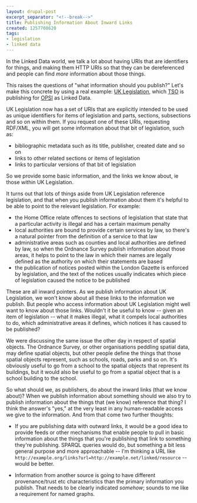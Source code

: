```yaml
---
layout: drupal-post
excerpt_separator: "<!--break-->"
title: Publishing Information About Inward Links
created: 1257708620
tags:
- legislation
- linked data
---
```

In the Linked Data world, we talk a lot about having URIs that are identifiers for things, and making them HTTP URIs so that they can be dereferenced and people can find *more* information about those things.

This raises the questions of "what information should you publish?" Let's make this concrete by using a real example: [UK Legislation](http://www.opsi.gov.uk/legislation-api/), which 
[TSO](http://www.tso.co.uk/) is publishing for [OPSI](http://www.opsi.gov.uk/) as Linked Data.

UK Legislation now has a set of URIs that are explicitly intended to be used as unique identifiers for items of legislation and parts, sections, subsections and so on within them. If you request one of these URIs, requesting RDF/XML, you will get some information about that bit of legislation, such as:

  * bibliographic metadata such as its title, publisher, created date and so on
  * links to other related sections or items of legislation
  * links to particular versions of that bit of legislation

So we provide some basic information, and the links we know about, ie those within UK Legislation.

It turns out that lots of things aside from UK Legislation reference legislation, and that when you publish information about them it's helpful to be able to point to the relevant legislation. For example:

  * the Home Office relate offences to sections of legislation that state that a particular activity is illegal and has a certain maximum penalty
  * local authorities are bound to provide certain services by law, so there's a natural pointer from the definition of a service to that law
  * administrative areas such as counties and local authorities are defined by law, so when the Ordnance Survey publish information about those areas, it helps to point to the law in which their names are legally defined as the authority on which their statements are based
  * the publication of notices posted within the London Gazette is enforced by legislation, and the text of the notices usually indicates which piece of legislation caused the notice to be published
  
These are all inward pointers. As we publish information about UK Legislation, we won't know about all these links to the information we publish. But people who access information about UK Legislation might well want to know about those links. Wouldn't it be useful to know -- given an item of legislation -- what it makes illegal, what it compels local authorities to do, which administrative areas it defines, which notices it has caused to be published?

We were discussing the same issue the other day in respect of spatial objects. The Ordnance Survey, or other organisations peddling spatial data, may define spatial objects, but other people define the things that those spatial objects represent, such as schools, roads, parks and so on. It's obviously useful to go from a school to the spatial objects that represent its buildings, but it would also be useful to go from a spatial object that is a school building to the school.

So what should we, as publishers, do about the inward links (that we know about)? When we publish information about something should we also try to publish information about the things that (we know) reference that thing? I think the answer's "yes," at the very least in any human-readable access we give to the information. And from that come two further thoughts:

  * If you are publishing data with outward links, it would be a good idea to provide feeds or other mechanisms that enable people to pull in basic information about the things that you're publishing that link to something they're publishing. SPARQL queries would do, but something a bit less general purpose and more approachable -- I'm thinking a URL like `http://example.org/links?url=http://example.net/linked/resource` -- would be better.
  
  * Information from another source is going to have different provenance/trust etc characteristics than the primary information you publish. That needs to be clearly indicated *somehow*; sounds to me like a requirement for named graphs.
